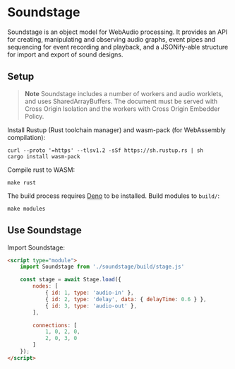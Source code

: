# Soundstage

Soundstage is an object model for WebAudio processing. It provides an API for
creating, manipulating and observing audio graphs, event pipes and sequencing
for event recording and playback, and a JSONify-able structure for import and
export of sound designs.


## Setup

> **Note** Soundstage includes a number of workers and audio worklets, and uses
> SharedArrayBuffers. The document must be served with Cross Origin Isolation
> and the workers with Cross Origin Embedder Policy.

Install Rustup (Rust toolchain manager) and wasm-pack (for WebAssembly compilation):

```console
curl --proto '=https' --tlsv1.2 -sSf https://sh.rustup.rs | sh
cargo install wasm-pack
```

Compile rust to WASM:

```console
make rust
```

The build process requires [Deno](https://deno.land/manual/getting_started/installation)
to be installed. Build modules to `build/`:

```console
make modules
```


## Use Soundstage

Import Soundstage:

```html
<script type="module">
    import Soundstage from './soundstage/build/stage.js'

    const stage = await Stage.load({
        nodes: [
            { id: 1, type: 'audio-in' },
            { id: 2, type: 'delay', data: { delayTime: 0.6 } },
            { id: 3, type: 'audio-out' },
        ],

        connections: [
            1, 0, 2, 0,
            2, 0, 3, 0
        ]
    });
</script>
```

<!--
## Build documentation

Build documentation found in code comments to markdown files in `docs/`:

```console
make docs
```

## Run tests

Tests run in a browser. Navigate to `soundstage/test.html`.

> **Note**<br/>
> Tests are run against unbuilt files. A server must be serving the
> dependency repos and the soundstage repo from the same location.

The `soundstage/test.html` page is also used to run tests in Chrome, FireFox and
Safari via Github Actions / Selenium. Test results can be seen at
[github.com/soundio/soundstage/actions/](https://github.com/soundio/soundstage/actions/).

### Add a test

To add a test:

- Create a JS module in `tests/`
- Import that module in `test.html`

Refer to existing tests for examples. Tests are currently run using a
minimal runner function with the signature `test(name, expectedValues, fn)`.
-->
